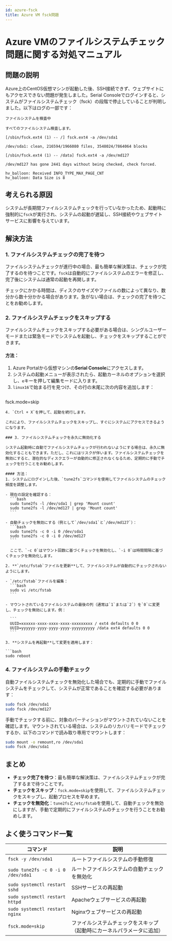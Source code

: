 ```yaml
---
id: azure-fsck
title: Azure VM fsck問題
---
```


# Azure VMのファイルシステムチェック問題に関する対処マニュアル

## 問題の説明
Azure上のCentOS仮想マシンが起動した後、SSH接続できず、ウェブサイトにもアクセスできない問題が発生しました。Serial Consoleでログインすると、システムがファイルシステムチェック（fsck）の段階で停止していることが判明しました。以下はログの一部です：

```
ファイルシステムを検査中

すべてのファイルシステム検査します。

[/sbin/fsck.ext4 (1) -- /] fsck.ext4 -a /dev/sda1

/dev/sda1: clean, 216594/1966080 files, 3548024/7864064 blocks

[/sbin/fsck.ext4 (1) -- /data] fsck.ext4 -a /dev/md127

/dev/md127 has gone 2441 days without being checked, check forced.

hv_balloon: Received INFO_TYPE_MAX_PAGE_CNT
hv_balloon: Data Size is 8
```

## 考えられる原因
システムが長期間ファイルシステムチェックを行っていなかったため、起動時に強制的に`fsck`が実行され、システムの起動が遅延し、SSH接続やウェブサイトサービスに影響を与えています。

## 解決方法

### 1. ファイルシステムチェックの完了を待つ
ファイルシステムチェックが進行中の場合、最も簡単な解決策は、チェックが完了するのを待つことです。`fsck`は自動的にファイルシステムのエラーを修正し、完了後にシステムは通常の起動を再開します。

チェックにかかる時間は、ディスクのサイズやファイルの数によって異なり、数分から数十分かかる場合があります。急がない場合は、チェックの完了を待つことをお勧めします。

### 2. ファイルシステムチェックをスキップする

ファイルシステムチェックをスキップする必要がある場合は、シングルユーザーモードまたは緊急モードでシステムを起動し、チェックをスキップすることができます。

#### 方法：
1. Azure Portalから仮想マシンの**Serial Console**にアクセスします。
2. システムの起動メニューが表示されたら、起動カーネルのオプションを選択し、`e`キーを押して編集モードに入ります。
3. `linux16`で始まる行を見つけ、その行の末尾に次の内容を追加します：
   ```
fsck.mode=skip
   ```
4. `Ctrl + X`を押して、起動を続行します。

これにより、ファイルシステムチェックをスキップし、すぐにシステムにアクセスできるようになります。

### 3. ファイルシステムチェックを永久に無効化する

システム起動時に自動でファイルシステムチェックが行われないようにする場合は、永久に無効化することもできます。ただし、これにはリスクが伴います。ファイルシステムチェックを無効にすると、潜在的なディスクエラーが自動的に修正されなくなるため、定期的に手動でチェックを行うことをお勧めします。

#### 方法：
1. システムにログインした後、`tune2fs`コマンドを使用してファイルシステムのチェック頻度を調整します。

   - 現在の設定を確認する：
     ```bash
     sudo tune2fs -l /dev/sda1 | grep 'Mount count'
     sudo tune2fs -l /dev/md127 | grep 'Mount count'
     ```

   - 自動チェックを無効にする（例として`/dev/sda1`と`/dev/md127`）：
     ```bash
     sudo tune2fs -c 0 -i 0 /dev/sda1
     sudo tune2fs -c 0 -i 0 /dev/md127
     ```

     ここで、`-c 0`はマウント回数に基づくチェックを無効化し、`-i 0`は時間間隔に基づくチェックを無効化します。

2. **`/etc/fstab`ファイルを更新**して、ファイルシステムが自動的にチェックされないようにします。

   - `/etc/fstab`ファイルを編集：
     ```bash
     sudo vi /etc/fstab
     ```

   - マウントされているファイルシステムの最後の列（通常は`1`または`2`）を`0`に変更し、チェックを無効にします。例：

     ```
     UUID=xxxxxx-xxxx-xxxx-xxxx-xxxxxxxxx / ext4 defaults 0 0
     UUID=yyyyyy-yyyy-yyyy-yyyy-yyyyyyyyyy /data ext4 defaults 0 0
     ```

3. **システムを再起動**して変更を適用します：

   ```bash
   sudo reboot
   ```

### 4. ファイルシステムの手動チェック

自動ファイルシステムチェックを無効化した場合でも、定期的に手動でファイルシステムをチェックして、システムが正常であることを確認する必要があります：

```bash
sudo fsck /dev/sda1
sudo fsck /dev/md127
```

手動でチェックする前に、対象のパーティションがマウントされていないことを確認します。マウントされている場合は、システムのリカバリモードでチェックするか、以下のコマンドで読み取り専用でマウントします：

```bash
sudo mount -o remount,ro /dev/sda1
sudo fsck /dev/sda1
```

## まとめ
- **チェック完了を待つ**：最も簡単な解決策は、ファイルシステムチェックが完了するまで待つことです。
- **チェックをスキップ**：`fsck.mode=skip`を使用して、ファイルシステムチェックをスキップし、起動プロセスを早めます。
- **チェックを無効化**：`tune2fs`と`/etc/fstab`を使用して、自動チェックを無効にしますが、手動で定期的にファイルシステムのチェックを行うことをお勧めします。

## よく使うコマンド一覧

| コマンド | 説明 |
| --- | --- |
| `fsck -y /dev/sda1` | ルートファイルシステムの手動修復 |
| `sudo tune2fs -c 0 -i 0 /dev/sda1` | ルートファイルシステムの自動チェックを無効化 |
| `sudo systemctl restart sshd` | SSHサービスの再起動 |
| `sudo systemctl restart httpd` | Apacheウェブサービスの再起動 |
| `sudo systemctl restart nginx` | Nginxウェブサービスの再起動 |
| `fsck.mode=skip` | ファイルシステムチェックをスキップ（起動時にカーネルパラメータに追加） |
